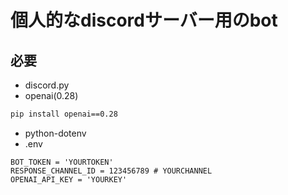 # 個人的なdiscordサーバー用のbot
## 必要
- discord.py
- openai(0.28)
```bash
pip install openai==0.28
```
- python-dotenv
- .env
```.env
BOT_TOKEN = 'YOURTOKEN'
RESPONSE_CHANNEL_ID = 123456789 # YOURCHANNEL
OPENAI_API_KEY = 'YOURKEY'
```
